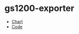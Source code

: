 # gs1200-exporter

* [Chart](https://github.com/stakater/application)
* [Code](https://github.com/robinelfrink/gs1200-exporter)
